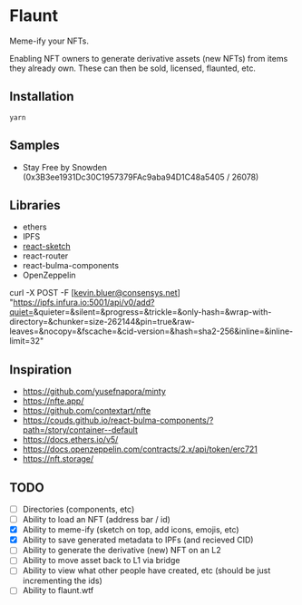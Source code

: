 # Flaunt

Meme-ify your NFTs.

Enabling NFT owners to generate derivative assets (new NFTs) from items they already own. These can then be sold, licensed, flaunted, etc.

## Installation

```
yarn
```

## Samples

- Stay Free by Snowden (0x3B3ee1931Dc30C1957379FAc9aba94D1C48a5405 / 26078)

## Libraries

- ethers
- IPFS
- [react-sketch](https://github.com/tbolis/react-sketch)
- react-router
- react-bulma-components
- OpenZeppelin

curl -X POST -F [kevin.bluer@consensys.net] "https://ipfs.infura.io:5001/api/v0/add?quiet=<value>&quieter=<value>&silent=<value>&progress=<value>&trickle=<value>&only-hash=<value>&wrap-with-directory=<value>&chunker=size-262144&pin=true&raw-leaves=<value>&nocopy=<value>&fscache=<value>&cid-version=<value>&hash=sha2-256&inline=<value>&inline-limit=32"

## Inspiration

- https://github.com/yusefnapora/minty
- https://nfte.app/
- https://github.com/contextart/nfte
- https://couds.github.io/react-bulma-components/?path=/story/container--default
- https://docs.ethers.io/v5/
- https://docs.openzeppelin.com/contracts/2.x/api/token/erc721
- https://nft.storage/

## TODO

- [ ] Directories (components, etc)
- [ ] Ability to load an NFT (address bar / id)
- [x] Ability to meme-ify (sketch on top, add icons, emojis, etc)
- [x] Ability to save generated metadata to IPFs (and recieved CID)
- [ ] Ability to generate the derivative (new) NFT on an L2
- [ ] Ability to move asset back to L1 via bridge
- [ ] Ability to view what other people have created, etc (should be just incrementing the ids)
- [ ] Ability to flaunt.wtf
